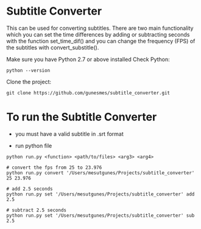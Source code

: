 Subtitle Converter
==================

This can be used for converting subtitles. There are two main functionality which you can set the time differences by adding or subtracting seconds with the function set_time_dif() and you can change the frequency (FPS) of the subtitles with convert_substitle().

Make sure you have Python 2.7 or above installed
Check Python:
```shell
python --version
```

Clone the project:
```shell
git clone https://github.com/gunesmes/subtitle_converter.git
```
   
# To run the Subtitle Converter
* you must have a valid subtitle in .srt format

* run python file
```shell
python run.py <function> <path/to/files> <arg3> <arg4> 

# convert the fps from 25 to 23.976
python run.py convert '/Users/mesutgunes/Projects/subtitle_converter' 25 23.976

# add 2.5 seconds
python run.py set '/Users/mesutgunes/Projects/subtitle_converter' add 2.5

# subtract 2.5 seconds
python run.py set '/Users/mesutgunes/Projects/subtitle_converter' sub 2.5
````
